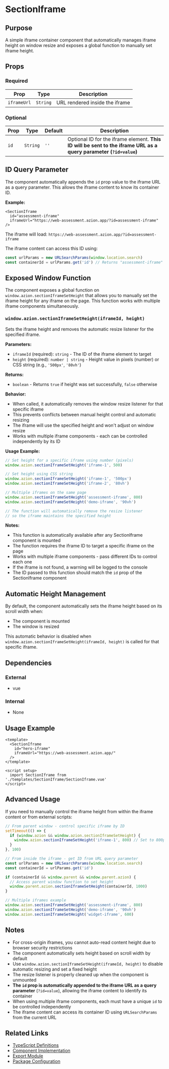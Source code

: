 # SectionIframe

## Purpose

A simple iframe container component that automatically manages iframe height on window resize and exposes a global function to manually set iframe height.

## Props

### Required

| Prop        | Type     | Description                    |
| ----------- | -------- | ------------------------------ |
| `iframeUrl` | `String` | URL rendered inside the iframe |

### Optional

| Prop | Type     | Default | Description                                                                                                       |
| ---- | -------- | ------- | ----------------------------------------------------------------------------------------------------------------- |
| `id` | `String` | `''`    | Optional ID for the iframe element. **This ID will be sent to the iframe URL as a query parameter (`?id=value`)** |

## ID Query Parameter

The component automatically appends the `id` prop value to the iframe URL as a query parameter. This allows the iframe content to know its container ID.

**Example:**

```vue
<SectionIframe
  id="assessment-iframe"
  iframeUrl="https://web-assessment.azion.app/?id=assessment-iframe"
/>
```

The iframe will load: `https://web-assessment.azion.app/?id=assessment-iframe`

The iframe content can access this ID using:

```javascript
const urlParams = new URLSearchParams(window.location.search)
const containerId = urlParams.get('id') // Returns "assessment-iframe"
```

## Exposed Window Function

The component exposes a global function on `window.azion.sectionIframeSetHeight` that allows you to manually set the iframe height for any iframe on the page. This function works with multiple iframe components simultaneously.

### `window.azion.sectionIframeSetHeight(iframeId, height)`

Sets the iframe height and removes the automatic resize listener for the specified iframe.

**Parameters:**

- `iframeId` (required): `string` - The ID of the iframe element to target
- `height` (required): `number | string` - Height value in pixels (number) or CSS string (e.g., `'500px'`, `'80vh'`)

**Returns:**

- `boolean` - Returns `true` if height was set successfully, `false` otherwise

**Behavior:**

- When called, it automatically removes the window resize listener for that specific iframe
- This prevents conflicts between manual height control and automatic resizing
- The iframe will use the specified height and won't adjust on window resize
- Works with multiple iframe components - each can be controlled independently by its ID

**Usage Example:**

```javascript
// Set height for a specific iframe using number (pixels)
window.azion.sectionIframeSetHeight('iframe-1', 500)

// Set height using CSS string
window.azion.sectionIframeSetHeight('iframe-1', '500px')
window.azion.sectionIframeSetHeight('iframe-2', '80vh')

// Multiple iframes on the same page
window.azion.sectionIframeSetHeight('assessment-iframe', 800)
window.azion.sectionIframeSetHeight('demo-iframe', '90vh')

// The function will automatically remove the resize listener
// so the iframe maintains the specified height
```

**Notes:**

- This function is automatically available after any SectionIframe component is mounted
- The function requires the iframe ID to target a specific iframe on the page
- Works with multiple iframe components - pass different IDs to control each one
- If the iframe is not found, a warning will be logged to the console
- The ID passed to this function should match the `id` prop of the SectionIframe component

## Automatic Height Management

By default, the component automatically sets the iframe height based on its scroll width when:

- The component is mounted
- The window is resized

This automatic behavior is disabled when `window.azion.sectionIframeSetHeight(iframeId, height)` is called for that specific iframe.

## Dependencies

### External

- vue

### Internal

- None

## Usage Example

```vue
<template>
  <SectionIframe
    id="hero-iframe"
    iframeUrl="https://web-assessment.azion.app/"
  />
</template>

<script setup>
  import SectionIframe from './templates/SectionIframe/SectionIframe.vue'
</script>
```

## Advanced Usage

If you need to manually control the iframe height from within the iframe content or from external scripts:

```javascript
// From parent window - control specific iframe by ID
setTimeout(() => {
  if (window.azion && window.azion.sectionIframeSetHeight) {
    window.azion.sectionIframeSetHeight('iframe-1', 800) // Set to 800px
  }
}, 100)

// From inside the iframe - get ID from URL query parameter
const urlParams = new URLSearchParams(window.location.search)
const containerId = urlParams.get('id')

if (containerId && window.parent && window.parent.azion) {
  // Access parent window function to set height
  window.parent.azion.sectionIframeSetHeight(containerId, 1000)
}

// Multiple iframes example
window.azion.sectionIframeSetHeight('assessment-iframe', 800)
window.azion.sectionIframeSetHeight('demo-iframe', '90vh')
window.azion.sectionIframeSetHeight('widget-iframe', 600)
```

## Notes

- For cross-origin iframes, you cannot auto-read content height due to browser security restrictions
- The component automatically sets height based on scroll width by default
- Use `window.azion.sectionIframeSetHeight(iframeId, height)` to disable automatic resizing and set a fixed height
- The resize listener is properly cleaned up when the component is unmounted
- **The `id` prop is automatically appended to the iframe URL as a query parameter** (`?id=value`), allowing the iframe content to identify its container
- When using multiple iframe components, each must have a unique `id` to be controlled independently
- The iframe content can access its container ID using `URLSearchParams` from the current URL

## Related Links

- [TypeScript Definitions](./SectionIframe.d.ts)
- [Component Implementation](./SectionIframe.vue)
- [Export Module](./SectionIframe.js)
- [Package Configuration](./package.json)
